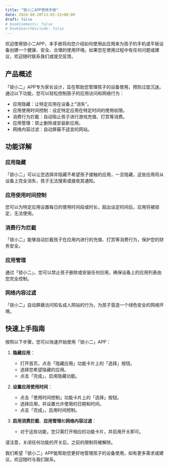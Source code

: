 ```yaml
---
title: "锁小二APP使用手册"
date: 2024-08-20T13:01:12+08:00
draft: false
# bookComments: false
# bookSearchExclude: false
---
```


欢迎使用锁小二APP，本手册将向您介绍如何使用此应用来为孩子的手机或平板设备创建一个健康、安全、合理的使用环境。如果您在使用过程中有任何问题或建议，欢迎随时联系我们或提交反馈。

## 产品概述

「锁小二」APP专为家长设计，旨在帮助您管理孩子的设备使用，预防过度沉迷。通过以下功能，您可以轻松控制孩子的应用访问和网络行为：

- 应用隐藏：让特定应用在设备上“消失”。
- 应用使用时间控制：设定特定应用在特定时间的使用权限。
- 消费行为拦截：自动阻止孩子进行游戏充值、打赏等消费。
- 应用管理：禁止删除或安装新应用。
- 网络内容过滤：自动屏蔽不适宜的网站。

## 功能详解

### 应用隐藏

「锁小二」可以让您选择并隐藏不希望孩子接触的应用，一旦隐藏，这些应用将从设备上完全消失，孩子无法搜索或接收其通知。

### 应用使用时间控制

您可以为特定应用设置每日的使用时间段或时长，超出设定时间后，应用将被锁定，无法使用。

### 消费行为拦截

「锁小二」能够自动拦截孩子在应用内进行的充值、打赏等消费行为，保护您的财务安全。

### 应用管理

通过「锁小二」，您可以禁止孩子删除或安装任何应用，确保设备上的应用列表由您完全控制。

### 网络内容过滤

「锁小二」自动屏蔽访问知名成人网站的行为，为孩子营造一个绿色安全的网络环境。

## 快速上手指南

按照以下步骤，您可以快速开始使用「锁小二」APP：

1. **隐藏应用**：
   - 打开首页，点击「隐藏应用」功能卡片上的「选择」按钮。
   - 选择您希望隐藏的应用。
   - 点击「完成」，启用隐藏功能。

2. **设置应用使用时间**：
   - 点击「使用时间控制」功能卡片上的「选择」按钮。
   - 选择应用，并设置允许使用的日期和时间。
   - 点击「完成」，启用时间控制。

3. **启用消费拦截**、**应用管理**和**网络内容过滤**：
   - 对于这些功能，您只需打开相应的功能卡片，并启用开关即可。

请注意，关闭任何功能的开关后，之前的限制将被解除。

我们希望「锁小二」APP能帮助您更好地管理孩子的设备使用，如有更多需求或建议，欢迎随时与我们联系。
